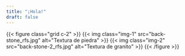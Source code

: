 ```yaml
---
title: "¡Hola!"
draft: false
---
```


{{< figure class="grid c-2" >}}
{{< img class="img-1" src="back-stone_rfs.jpg" alt="Textura de piedra" >}}
{{< img class="img-2" src="back-stone-2_rfs.jpg" alt="Textura de granito" >}}
{{< /figure >}}

